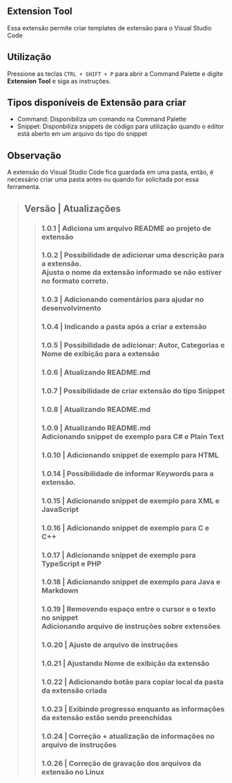 ## Extension Tool

Essa extensão permite criar templates de extensão para o Visual Studio Code

## Utilização

Pressione as teclas `CTRL + SHIFT + P` para abrir a Command Palette e digite **Extension Tool** e siga as instruções.

## Tipos disponíveis de Extensão para criar

- Command: Disponibiliza um comando na Command Palette
- Snippet: Disponbiliza snippets de código para utilização quando o editor está aberto em um arquivo do tipo do snippet

## Observação

A extensão do Visual Studio Code fica guardada em uma pasta, então, é necessário criar uma pasta antes ou quando for solicitada por essa ferramenta.

> ## Versão | Atualizações  
>> ### 1.0.1  | Adiciona um arquivo README ao projeto de extensão
>> ### 1.0.2  | Possibilidade de adicionar uma descrição para a extensão.<br />Ajusta o nome da extensão informado se não estiver no formato correto.  
>> ### 1.0.3  | Adicionando comentários para ajudar no desenvolvimento  
>> ### 1.0.4  | Indicando a pasta após a criar a extensão  
>> ### 1.0.5  | Possibilidade de adicionar: Autor, Categorias e Nome de exibição para a extensão  
>> ### 1.0.6  | Atualizando README.md  
>> ### 1.0.7  | Possibilidade de criar extensão do tipo Snippet  
>> ### 1.0.8  | Atualizando README.md  
>> ### 1.0.9  | Atualizando README.md <br />Adicionando snippet de exemplo para C# e Plain Text  
>> ### 1.0.10 | Adicionando snippet de exemplo para HTML  
>> ### 1.0.14 | Possibilidade de informar Keywords para a extensão.  
>> ### 1.0.15 | Adicionando snippet de exemplo para XML e JavaScript  
>> ### 1.0.16 | Adicionando snippet de exemplo para C e C++  
>> ### 1.0.17 | Adicionando snippet de exemplo para TypeScript e PHP  
>> ### 1.0.18 | Adicionando snippet de exemplo para Java e Markdown  
>> ### 1.0.19 | Removendo espaço entre o cursor e o texto no snippet <br />Adicionando arquivo de instruções sobre extensões  
>> ### 1.0.20 | Ajuste de arquivo de instruções  
>> ### 1.0.21 | Ajustando Nome de exibição da extensão  
>> ### 1.0.22 | Adicionando botão para copiar local da pasta da extensão criada  
>> ### 1.0.23 | Exibindo progresso enquanto as informações da extensão estão sendo preenchidas  
>> ### 1.0.24 | Correção + atualização de informações no arquivo de instruções  
>> ### 1.0.26 | Correção de gravação dos arquivos da extensão no Linux